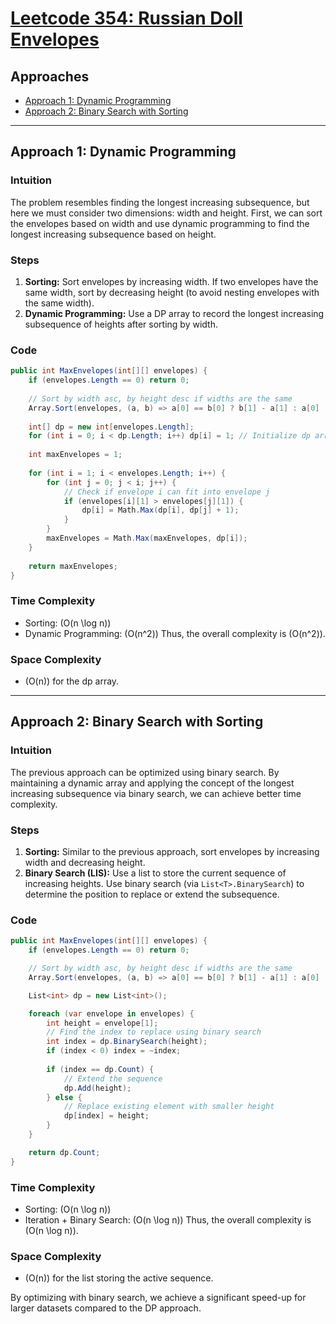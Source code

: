 # [Leetcode 354: Russian Doll Envelopes](https://leetcode.com/problems/russian-doll-envelopes/)

## Approaches
- [Approach 1: Dynamic Programming](#approach-1-dynamic-programming)
- [Approach 2: Binary Search with Sorting](#approach-2-binary-search-with-sorting)

---

## Approach 1: Dynamic Programming

### Intuition
The problem resembles finding the longest increasing subsequence, but here we must consider two dimensions: width and height. First, we can sort the envelopes based on width and use dynamic programming to find the longest increasing subsequence based on height.

### Steps
1. **Sorting:** Sort envelopes by increasing width. If two envelopes have the same width, sort by decreasing height (to avoid nesting envelopes with the same width).
2. **Dynamic Programming:** Use a DP array to record the longest increasing subsequence of heights after sorting by width.

### Code

```csharp
public int MaxEnvelopes(int[][] envelopes) {
    if (envelopes.Length == 0) return 0;
  
    // Sort by width asc, by height desc if widths are the same
    Array.Sort(envelopes, (a, b) => a[0] == b[0] ? b[1] - a[1] : a[0] - b[0]);
  
    int[] dp = new int[envelopes.Length];
    for (int i = 0; i < dp.Length; i++) dp[i] = 1; // Initialize dp array
  
    int maxEnvelopes = 1;
  
    for (int i = 1; i < envelopes.Length; i++) {
        for (int j = 0; j < i; j++) {
            // Check if envelope i can fit into envelope j
            if (envelopes[i][1] > envelopes[j][1]) {
                dp[i] = Math.Max(dp[i], dp[j] + 1);
            }
        }
        maxEnvelopes = Math.Max(maxEnvelopes, dp[i]);
    }
  
    return maxEnvelopes;
}
```

### Time Complexity
- Sorting: \(O(n \log n)\)
- Dynamic Programming: \(O(n^2)\)
Thus, the overall complexity is \(O(n^2)\).

### Space Complexity
- \(O(n)\) for the dp array.

---

## Approach 2: Binary Search with Sorting

### Intuition
The previous approach can be optimized using binary search. By maintaining a dynamic array and applying the concept of the longest increasing subsequence via binary search, we can achieve better time complexity.

### Steps
1. **Sorting:** Similar to the previous approach, sort envelopes by increasing width and decreasing height.
2. **Binary Search (LIS):** Use a list to store the current sequence of increasing heights. Use binary search (via `List<T>.BinarySearch`) to determine the position to replace or extend the subsequence.

### Code

```csharp
public int MaxEnvelopes(int[][] envelopes) {
    if (envelopes.Length == 0) return 0;

    // Sort by width asc, by height desc if widths are the same
    Array.Sort(envelopes, (a, b) => a[0] == b[0] ? b[1] - a[1] : a[0] - b[0]);

    List<int> dp = new List<int>();

    foreach (var envelope in envelopes) {
        int height = envelope[1];
        // Find the index to replace using binary search
        int index = dp.BinarySearch(height);
        if (index < 0) index = ~index;
        
        if (index == dp.Count) {
            // Extend the sequence
            dp.Add(height);
        } else {
            // Replace existing element with smaller height
            dp[index] = height;
        }
    }

    return dp.Count;
}
```

### Time Complexity
- Sorting: \(O(n \log n)\)
- Iteration + Binary Search: \(O(n \log n)\)
Thus, the overall complexity is \(O(n \log n)\).

### Space Complexity
- \(O(n)\) for the list storing the active sequence.

By optimizing with binary search, we achieve a significant speed-up for larger datasets compared to the DP approach.

